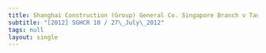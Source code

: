 ```yaml
---
title: Shanghai Construction (Group) General Co. Singapore Branch v Tan Poo Seng
subtitle: "[2012] SGHCR 10 / 27\_July\_2012"
tags: null
layout: single
---
```


